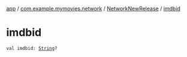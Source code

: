 [app](../../index.md) / [com.example.mymovies.network](../index.md) / [NetworkNewRelease](index.md) / [imdbid](./imdbid.md)

# imdbid

`val imdbid: `[`String`](https://kotlinlang.org/api/latest/jvm/stdlib/kotlin/-string/index.html)`?`